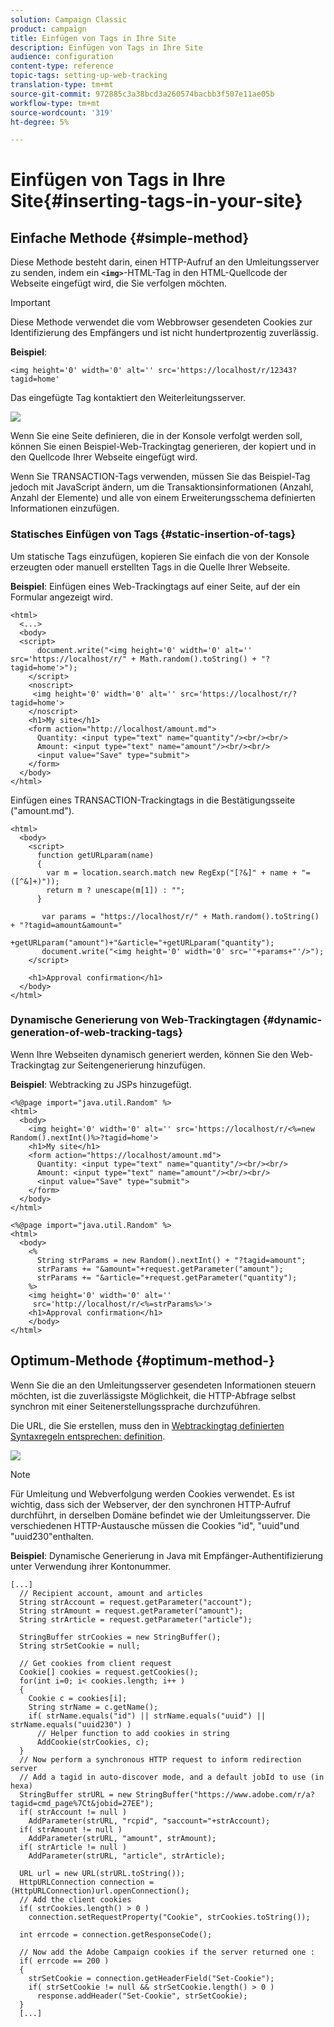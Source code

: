 ```yaml
---
solution: Campaign Classic
product: campaign
title: Einfügen von Tags in Ihre Site
description: Einfügen von Tags in Ihre Site
audience: configuration
content-type: reference
topic-tags: setting-up-web-tracking
translation-type: tm+mt
source-git-commit: 972885c3a38bcd3a260574bacbb3f507e11ae05b
workflow-type: tm+mt
source-wordcount: '319'
ht-degree: 5%

---
```



# Einfügen von Tags in Ihre Site{#inserting-tags-in-your-site}

## Einfache Methode {#simple-method}

Diese Methode besteht darin, einen HTTP-Aufruf an den Umleitungsserver zu senden, indem ein **`<img>`**-HTML-Tag in den HTML-Quellcode der Webseite eingefügt wird, die Sie verfolgen möchten.

>[!IMPORTANT]
>
>Diese Methode verwendet die vom Webbrowser gesendeten Cookies zur Identifizierung des Empfängers und ist nicht hundertprozentig zuverlässig.

**Beispiel**:

```
<img height='0' width='0' alt='' src='https://localhost/r/12343?tagid=home'
```

Das eingefügte Tag kontaktiert den Weiterleitungsserver.

![](assets/d_ncs_integration_webtracking_structure2.png)

Wenn Sie eine Seite definieren, die in der Konsole verfolgt werden soll, können Sie einen Beispiel-Web-Trackingtag generieren, der kopiert und in den Quellcode Ihrer Webseite eingefügt wird.

Wenn Sie TRANSACTION-Tags verwenden, müssen Sie das Beispiel-Tag jedoch mit JavaScript ändern, um die Transaktionsinformationen (Anzahl, Anzahl der Elemente) und alle von einem Erweiterungsschema definierten Informationen einzufügen.

### Statisches Einfügen von Tags {#static-insertion-of-tags}

Um statische Tags einzufügen, kopieren Sie einfach die von der Konsole erzeugten oder manuell erstellten Tags in die Quelle Ihrer Webseite.

**Beispiel**: Einfügen eines Web-Trackingtags auf einer Seite, auf der ein Formular angezeigt wird.

```
<html>
  <...>
  <body>
  <script>
      document.write("<img height='0' width='0' alt='' src='https://localhost/r/" + Math.random().toString() + "?tagid=home'>");
    </script>
    <noscript>
     <img height='0' width='0' alt='' src='https://localhost/r/?tagid=home'>
    </noscript>
    <h1>My site</h1>
    <form action="http://localhost/amount.md">
      Quantity: <input type="text" name="quantity"/><br/><br/>
      Amount: <input type="text" name="amount"/><br/><br/>
      <input value="Save" type="submit">
    </form>
  </body>
</html>
```

Einfügen eines TRANSACTION-Trackingtags in die Bestätigungsseite (&quot;amount.md&quot;).

```
<html>
  <body>
    <script>
      function getURLparam(name) 
      {
        var m = location.search.match new RegExp("[?&]" + name + "=([^&]+)"));
        return m ? unescape(m[1]) : "";
      }
 
       var params = "https://localhost/r/" + Math.random().toString() + "?tagid=amount&amount="
                      +getURLparam("amount")+"&article="+getURLparam("quantity");
       document.write("<img height='0' width='0' src='"+params+"'/>");
    </script>

    <h1>Approval confirmation</h1>
  </body>
</html>
```

### Dynamische Generierung von Web-Trackingtagen {#dynamic-generation-of-web-tracking-tags}

Wenn Ihre Webseiten dynamisch generiert werden, können Sie den Web-Trackingtag zur Seitengenerierung hinzufügen.

**Beispiel**: Webtracking zu JSPs hinzugefügt.

```
<%@page import="java.util.Random" %>
<html>
  <body>
    <img height='0' width='0' alt='' src='https://localhost/r/<%=new Random().nextInt()%>?tagid=home'>
    <h1>My site</h1>
    <form action="https://localhost/amount.md">
      Quantity: <input type="text" name="quantity"/><br/><br/>
      Amount: <input type="text" name="amount"/><br/><br/>
      <input value="Save" type="submit">
    </form>
  </body>
</html>
```

```
<%@page import="java.util.Random" %>
<html>
  <body>
    <%  
      String strParams = new Random().nextInt() + "?tagid=amount";
      strParams += "&amount="+request.getParameter("amount");
      strParams += "&article="+request.getParameter("quantity");
    %>
    <img height='0' width='0' alt=''
     src='http://localhost/r/<%=strParams%>'>
    <h1>Approval confirmation</h1>
    </body>
</html>
```

## Optimum-Methode {#optimum-method-}

Wenn Sie die an den Umleitungsserver gesendeten Informationen steuern möchten, ist die zuverlässigste Möglichkeit, die HTTP-Abfrage selbst synchron mit einer Seitenerstellungssprache durchzuführen.

Die URL, die Sie erstellen, muss den in [Webtrackingtag definierten Syntaxregeln entsprechen: definition](../../configuration/using/web-tracking-tag--definition.md).

![](assets/d_ncs_integration_webtracking_structure3.png)

>[!NOTE]
>
>Für Umleitung und Webverfolgung werden Cookies verwendet. Es ist wichtig, dass sich der Webserver, der den synchronen HTTP-Aufruf durchführt, in derselben Domäne befindet wie der Umleitungsserver. Die verschiedenen HTTP-Austausche müssen die Cookies &quot;id&quot;, &quot;uuid&quot;und &quot;uuid230&quot;enthalten.

**Beispiel**: Dynamische Generierung in Java mit Empfänger-Authentifizierung unter Verwendung ihrer Kontonummer.

```
[...]
  // Recipient account, amount and articles
  String strAccount = request.getParameter("account");
  String strAmount = request.getParameter("amount");
  String strArticle = request.getParameter("article");

  StringBuffer strCookies = new StringBuffer();
  String strSetCookie = null;

  // Get cookies from client request
  Cookie[] cookies = request.getCookies();
  for(int i=0; i< cookies.length; i++ )
  {
    Cookie c = cookies[i];
    String strName = c.getName();
    if( strName.equals("id") || strName.equals("uuid") || strName.equals("uuid230") )
      // Helper function to add cookies in string
      AddCookie(strCookies, c);
  }
  // Now perform a synchronous HTTP request to inform redirection server
  // Add a tagid in auto-discover mode, and a default jobId to use (in hexa)
  StringBuffer strURL = new StringBuffer("https://www.adobe.com/r/a?tagid=cmd_page%7Ct&jobid=27EE");
  if( strAccount != null )
    AddParameter(strURL, "rcpid", "saccount="+strAccount);
  if( strAmount != null )
    AddParameter(strURL, "amount", strAmount);
  if( strArticle != null )
    AddParameter(strURL, "article", strArticle);
  
  URL url = new URL(strURL.toString());
  HttpURLConnection connection = (HttpURLConnection)url.openConnection();
  // Add the client cookies
  if( strCookies.length() > 0 )
    connection.setRequestProperty("Cookie", strCookies.toString());

  int errcode = connection.getResponseCode();

  // Now add the Adobe Campaign cookies if the server returned one :
  if( errcode == 200 )
  {
    strSetCookie = connection.getHeaderField("Set-Cookie");
    if( strSetCookie != null && strSetCookie.length() > 0 )
      response.addHeader("Set-Cookie", strSetCookie);
  }
  [...]
```

